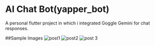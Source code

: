 # AI Chat Bot(yapper_bot)

A personal flutter project in which i integrated Goggle Gemini for chat responses.

##Sample Images
![post1](https://github.com/user-attachments/assets/42eb69b8-2e9c-41f4-ac9a-e69875c5ce07)
![post2](https://github.com/user-attachments/assets/650efe0e-04a6-4afb-bbfb-c25b6bb8c123)
![post 3](https://github.com/user-attachments/assets/bb753e42-5834-45db-8f8b-9329de735ba9)

